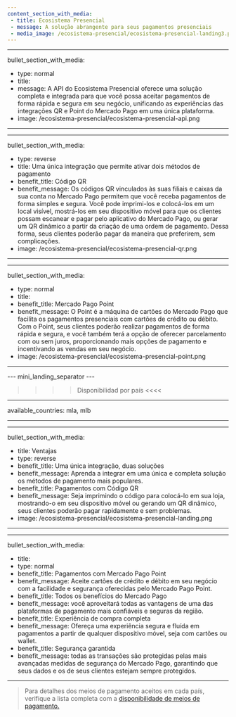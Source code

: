 ```yaml
---
content_section_with_media: 
 - title: Ecosistema Presencial
 - message: A solução abrangente para seus pagamentos presenciais
 - media_image: /ecosistema-presencial/ecosistema-presencial-landing3.png
---
```


---
bullet_section_with_media: 
 - type: normal
 - title: 
 - message: A API do Ecosistema Presencial oferece uma solução completa e integrada para que você possa aceitar pagamentos de forma rápida e segura em seu negócio, unificando as experiências das integrações QR e Point do Mercado Pago em uma única plataforma.
 - image: /ecosistema-presencial/ecosistema-presencial-api.png
---

---
bullet_section_with_media: 
 - type: reverse
 - title:  Uma única integração que permite ativar dois métodos de pagamento
 - benefit_title: Código QR
 - benefit_message: Os códigos QR vinculados às suas filiais e caixas da sua conta no Mercado Pago permitem que você receba pagamentos de forma simples e segura. Você pode imprimi-los e colocá-los em um local visível, mostrá-los em seu dispositivo móvel para que os clientes possam escanear e pagar pelo aplicativo do Mercado Pago, ou gerar um QR dinâmico a partir da criação de uma ordem de pagamento. Dessa forma, seus clientes poderão pagar da maneira que preferirem, sem complicações.
 - image: /ecosistema-presencial/ecosistema-presencial-qr.png
---

---
bullet_section_with_media: 
 - type: normal
 - title: 
 - benefit_title: Mercado Pago Point
 - benefit_message: O Point é a máquina de cartões do Mercado Pago que facilita os pagamentos presenciais com cartões de crédito ou débito. Com o Point, seus clientes poderão realizar pagamentos de forma rápida e segura, e você também terá a opção de oferecer parcelamento com ou sem juros, proporcionando mais opções de pagamento e incentivando as vendas em seu negócio.
 - image: /ecosistema-presencial/ecosistema-presencial-point.png
---

--- mini_landing_separator ---

>>>> Disponibilidad por país <<<<
---
available_countries: mla, mlb

---

---
bullet_section_with_media: 
 - title: Ventajas
 - type: reverse
 - benefit_title: Uma única integração, duas soluções
 - benefit_message: Aprenda a integrar em uma única e completa solução os métodos de pagamento mais populares.
 - benefit_title: Pagamentos com Código QR
 - benefit_message: Seja imprimindo o código para colocá-lo em sua loja, mostrando-o em seu dispositivo móvel ou gerando um QR dinâmico, seus clientes poderão pagar rapidamente e sem problemas.
 - image: /ecosistema-presencial/ecosistema-presencial-landing.png

---

---
bullet_section_with_media: 
 - title: 
 - type: normal
 - benefit_title: Pagamentos com Mercado Pago Point
 - benefit_message: Aceite cartões de crédito e débito em seu negócio com a facilidade e segurança oferecidas pelo Mercado Pago Point.
 - benefit_title: Todos os benefícios do Mercado Pago
 - benefit_message: você aproveitará todas as vantagens de uma das plataformas de pagamento mais confiáveis e seguras da região.
 - benefit_title: Experiência de compra completa
 - benefit_message: Ofereça uma experiência segura e fluída em pagamentos a partir de qualquer dispositivo móvel, seja com cartões ou wallet.
 - benefit_title: Segurança garantida
 - benefit_message:  todas as transações são protegidas pelas mais avançadas medidas de segurança do Mercado Pago, garantindo que seus dados e os de seus clientes estejam sempre protegidos.

---

 
 
> Para detalhes dos meios de pagamento aceitos em cada país, verifique a lista completa com a [disponibilidade de meios de pagamento.](/developers/pt/docs/sales-processing/payment-methods)